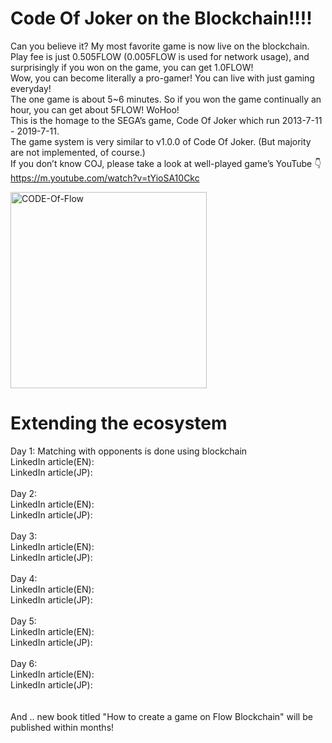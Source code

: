 # Code Of Joker on the Blockchain!!!!

Can you believe it? My most favorite game is now live on the blockchain.<br>
Play fee is just 0.505FLOW (0.005FLOW is used for network usage), and surprisingly if you won on the game, you can get 1.0FLOW!<br>
Wow, you can become literally a pro-gamer! You can live with just gaming everyday!<br>
The one game is about 5~6 minutes. So if you won the game continually an hour, you can get about 5FLOW! WoHoo!<br>
This is the homage to the SEGA’s game, Code Of Joker which run 2013-7-11 - 2019-7-11.<br>
The game system is very similar to v1.0.0 of Code Of Joker. (But majority are not implemented, of course.)<br>
If you don’t know COJ, please take a look at well-played game’s YouTube 👇<br>
https://m.youtube.com/watch?v=tYioSA10Ckc<br>

<img width="314" alt="CODE-Of-Flow" src="https://user-images.githubusercontent.com/58613670/221454777-4163b675-e8ca-44db-9f93-21ff93c4393b.png">

# Extending the ecosystem

Day 1: Matching with opponents is done using blockchain<br>
LinkedIn article(EN): <br>
LinkedIn article(JP): <br><br>
Day 2: <br>
LinkedIn article(EN): <br>
LinkedIn article(JP): <br><br>
Day 3: <br>
LinkedIn article(EN): <br>
LinkedIn article(JP): <br><br>
Day 4: <br>
LinkedIn article(EN): <br>
LinkedIn article(JP): <br><br>
Day 5: <br>
LinkedIn article(EN): <br>
LinkedIn article(JP): <br><br>
Day 6: <br>
LinkedIn article(EN): <br>
LinkedIn article(JP): <br><br>
<br>
And .. new book titled "How to create a game on Flow Blockchain" will be published within months!<br>
